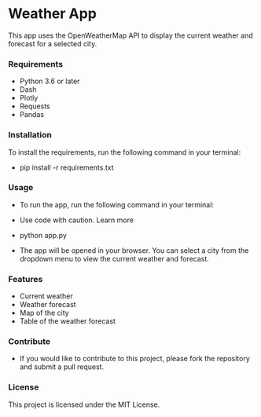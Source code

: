 # Weather App
This app uses the OpenWeatherMap API to display the current weather and forecast for a selected city.

### Requirements
- Python 3.6 or later
- Dash
- Plotly
- Requests
- Pandas

### Installation
To install the requirements, run the following command in your terminal:

- pip install -r requirements.txt

### Usage

- To run the app, run the following command in your terminal:

- Use code with caution. Learn more
- python app.py

- The app will be opened in your browser. You can select a city from the dropdown menu to view the current weather and forecast.

### Features
- Current weather
- Weather forecast
- Map of the city
- Table of the weather forecast

### Contribute
- If you would like to contribute to this project, please fork the repository and submit a pull request.

### License
This project is licensed under the MIT License.
